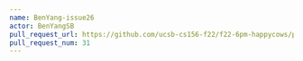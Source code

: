 ```yaml
---
name: BenYang-issue26
actor: BenYangSB
pull_request_url: https://github.com/ucsb-cs156-f22/f22-6pm-happycows/pull/31
pull_request_num: 31
---
```

